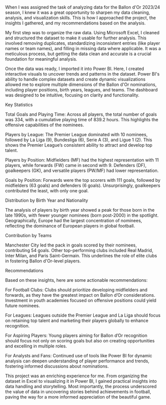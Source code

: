 When I was assigned the task of analyzing data for the Ballon d'Or 2023/24 season, I knew it was a great opportunity to sharpen my data cleaning, analysis, and visualization skills. This is how I approached the project, the insights I gathered, and my recommendations based on the analysis.

My first step was to organize the raw data. Using Microsoft Excel, I cleaned and structured the dataset to make it usable for further analysis. This involved removing duplicates, standardizing inconsistent entries (like player names or team names), and filling in missing data where applicable. It was a meticulous process, but getting the data clean and accurate is a crucial foundation for meaningful analysis.

Once the data was ready, I imported it into Power BI. Here, I created interactive visuals to uncover trends and patterns in the dataset. Power BI's ability to handle complex datasets and create dynamic visualizations allowed me to explore multiple dimensions of the Ballon d'Or nominations, including player positions, birth years, leagues, and teams. The dashboard was designed to be intuitive, focusing on clarity and functionality.

Key Statistics

Total Goals and Playing Time: Across all players, the total number of goals was 334, with a cumulative playing time of 839.2 hours. This highlights the offensive capabilities of the nominees.

Players by League: The Premier League dominated with 10 nominees, followed by La Liga (9), Bundesliga (6), Serie A (3), and Ligue 1 (2). This shows the Premier League’s consistent ability to attract and develop top talent.

Players by Position: Midfielders (MF) had the highest representation with 11 players, while forwards (FW) came in second with 9. Defenders (DF), goalkeepers (GK), and versatile players (PW/MF) had lower representation.

Goals by Position: Forwards were the top scorers with 111 goals, followed by midfielders (63 goals) and defenders (6 goals). Unsurprisingly, goalkeepers contributed the least, with only one goal.

Distribution by Birth Year and Nationality

The analysis of players by birth year showed a peak for those born in the late 1990s, with fewer younger nominees (born post-2000) in the spotlight. Geographically, Europe had the largest concentration of nominees, reflecting the dominance of European players in global football.

Contribution by Teams

Manchester City led the pack in goals scored by their nominees, contributing 54 goals. Other top-performing clubs included Real Madrid, Inter Milan, and Paris Saint-Germain. This underlines the role of elite clubs in fostering Ballon d'Or-level players.

Recommendations

Based on these insights, here are some actionable recommendations:

For Football Clubs: Clubs should prioritize developing midfielders and forwards, as they have the greatest impact on Ballon d’Or considerations. Investment in youth academies focused on offensive positions could yield future nominees.

For Leagues: Leagues outside the Premier League and La Liga should focus on retaining top talent and marketing their players globally to enhance recognition.

For Aspiring Players: Young players aiming for Ballon d’Or recognition should focus not only on scoring goals but also on creating opportunities and excelling in multiple roles.

For Analysts and Fans: Continued use of tools like Power BI for dynamic analysis can deepen understanding of player performance and trends, fostering informed discussions about nominations.

This project was an enriching experience for me. From organizing the dataset in Excel to visualizing it in Power BI, I gained practical insights into data handling and storytelling. Most importantly, the process underscored the value of data in uncovering stories behind achievements in football, paving the way for a more informed appreciation of the beautiful game.
